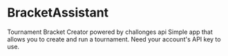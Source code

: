 # BracketAssistant
Tournament Bracket Creator powered by challonges api
Simple app that allows you to create and run a tournament.
Need your account's API key to use.
